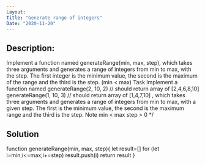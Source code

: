 ```yaml
---
Layout: 
Title: "Generate range of integers"
Date: "2020-11-20"
---
```


## Description:

Implement a function named generateRange(min, max, step), which takes three arguments and generates a range of integers from min to max, with the step. The first integer is the minimum value, the second is the maximum of the range and the third is the step. (min < max)
Task
Implement a function named
generateRange(2, 10, 2) // should return array of [2,4,6,8,10]
generateRange(1, 10, 3) // should return array of [1,4,7,10]
, which takes three arguments and generates a range of integers from min to max, with a given step. The first is the minimum value, the second is the maximum range and the third is the step.
Note
min < max
step > 0
*/


## Solution

function generateRange(min, max, step){
  let result=[]
    for (let i=min;i<=max;i+=step) result.push(i)
   return result
}

